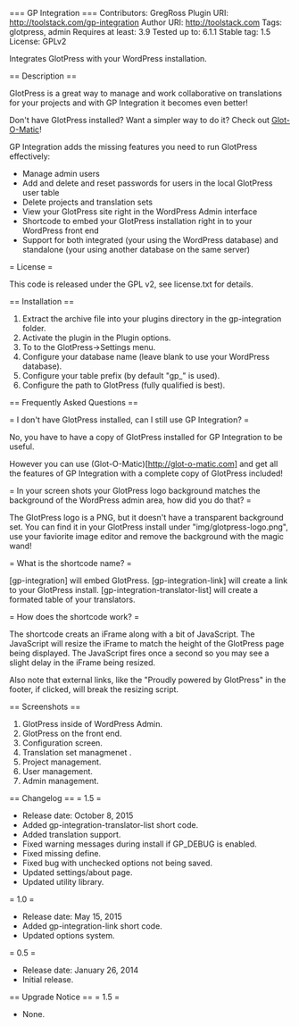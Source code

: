 === GP Integration ===
Contributors: GregRoss
Plugin URI: http://toolstack.com/gp-integration
Author URI: http://toolstack.com
Tags: glotpress, admin
Requires at least: 3.9
Tested up to: 6.1.1
Stable tag: 1.5
License: GPLv2

Integrates GlotPress with your WordPress installation.

== Description ==

GlotPress is a great way to manage and work collaborative on translations for your projects and with GP Integration it becomes even better!

Don't have GlotPress installed?  Want a simpler way to do it?  Check out [Glot-O-Matic](http://glot-o-matic.com)!

GP Integration adds the missing features you need to run GlotPress effectively:

* Manage admin users
* Add and delete and reset passwords for users in the local GlotPress user table
* Delete projects and translation sets
* View your GlotPress site right in the WordPress Admin interface
* Shortcode to embed your GlotPress installation right in to your WordPress front end
* Support for both integrated (your using the WordPress database) and standalone (your using another database on the same server)

= License =
	
This code is released under the GPL v2, see license.txt for details.

== Installation ==

1. Extract the archive file into your plugins directory in the gp-integration folder.
2. Activate the plugin in the Plugin options.
3. To to the GlotPress->Settings menu.
4. Configure your database name (leave blank to use your WordPress database).
5. Configure your table prefix (by default "gp_" is used).
6. Configure the path to GlotPress (fully qualified is best).

== Frequently Asked Questions ==

= I don't have GlotPress installed, can I still use GP Integration? =

No, you have to have a copy of GlotPress installed for GP Integration to be useful.  

However you can use (Glot-O-Matic)[http://glot-o-matic.com] and get all the features of GP Integration with a complete copy of GlotPress included!

= In your screen shots your GlotPress logo background matches the background of the WordPress admin area, how did you do that? =

The GlotPress logo is a PNG, but it doesn't have a transparent background set.  You can find it in your GlotPress install under "img/glotpress-logo.png", use your faviorite image editor and remove the background with the magic wand!

= What is the shortcode name? =

[gp-integration] will embed GlotPress.
[gp-integration-link] will create a link to your GlotPress install.
[gp-integration-translator-list] will create a formated table of your translators.

= How does the shortcode work? =

The shortcode creats an iFrame along with a bit of JavaScript.  The JavaScript will resize the iFrame to match the height of the GlotPress page being displayed.  The JavaScript fires once a second so you may see a slight delay in the iFrame being resized.

Also note that external links, like the "Proudly powered by GlotPress" in the footer, if clicked, will break the resizing script.

== Screenshots ==

1. GlotPress inside of WordPress Admin.
2. GlotPress on the front end.
3. Configuration screen.
4. Translation set managmenet	.
5. Project management.
6. User management.
7. Admin management.

== Changelog ==
= 1.5 =
* Release date: October 8, 2015
* Added gp-integration-translator-list short code.
* Added translation support.
* Fixed warning messages during install if GP_DEBUG is enabled.
* Fixed missing define.
* Fixed bug with unchecked options not being saved.
* Updated settings/about page.
* Updated utility library.

= 1.0 =
* Release date: May 15, 2015
* Added gp-integration-link short code.
* Updated options system.

= 0.5 =
* Release date: January 26, 2014
* Initial release.

== Upgrade Notice ==
= 1.5 =
* None.

